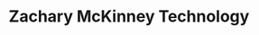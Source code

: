 ---
title: "Zachary McKinney Technology"
url: /keysville/zachary-mckinney-technology/
shop: Computer
---